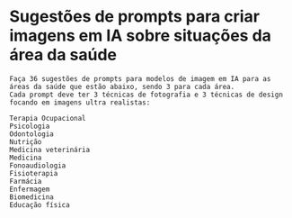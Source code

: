 # Sugestões de prompts para criar imagens em IA sobre situações da área da saúde

```
Faça 36 sugestões de prompts para modelos de imagem em IA para as áreas da saúde que estão abaixo, sendo 3 para cada área.
Cada prompt deve ter 3 técnicas de fotografia e 3 técnicas de design focando em imagens ultra realistas: 

Terapia Ocupacional
Psicologia
Odontologia
Nutrição
Medicina veterinária
Medicina
Fonoaudiologia
Fisioterapia
Farmácia
Enfermagem
Biomedicina
Educação física
```
